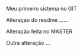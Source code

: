 Meu primeiro sistema no GIT

Alteraçao do readme ......


Alteração feita no MASTER

Outra alteração ...
